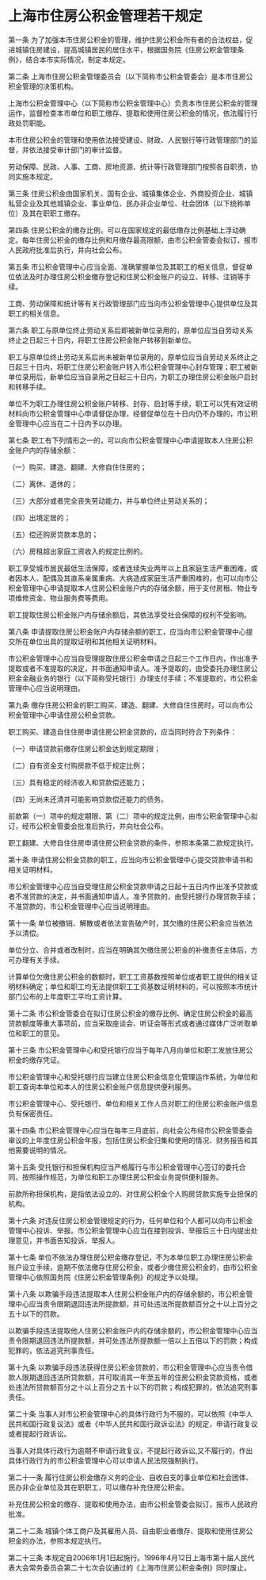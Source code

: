 # 上海市住房公积金管理若干规定

<!-- INFO END -->

第一条 为了加强本市住房公积金的管理，维护住房公积金所有者的合法权益，促进城镇住房建设，提高城镇居民的居住水平，根据国务院《住房公积金管理条例》，结合本市实际情况，制定本规定。

第二条 上海市住房公积金管理委员会（以下简称市公积金管委会）是本市住房公积金管理的决策机构。

上海市公积金管理中心（以下简称市公积金管理中心）负责本市住房公积金的管理运作，监督检查本市单位和职工缴存、提取和使用住房公积金的情况，依法履行行政处罚职能。

本市住房公积金的管理和使用依法接受建设、财政、人民银行等行政管理部门的监督，并依法接受审计部门的审计监督。

劳动保障、民政、人事、工商、房地资源、统计等行政管理部门按照各自职责，协同实施本规定。

第三条 住房公积金由国家机关、国有企业、城镇集体企业、外商投资企业、城镇私营企业及其他城镇企业、事业单位、民办非企业单位、社会团体（以下统称单位）及其在职职工缴存。

第四条 住房公积金的缴存比例，可以在国家规定的最低缴存比例基础上浮动确定。每年住房公积金的缴存比例和月缴存最高限额，由市公积金管委会拟订，报市人民政府批准后执行，并向社会公布。

第五条 市公积金管理中心应当全面、准确掌握单位及其职工的相关信息，督促单位依法及时办理住房公积金缴存登记和住房公积金账户的设立、转移、注销等手续。

工商、劳动保障和统计等有关行政管理部门应当向市公积金管理中心提供单位及其职工的相关信息。

第六条 职工与原单位终止劳动关系后即被新单位录用的，原单位应当自劳动关系终止之日起三十日内，将职工住房公积金账户转移到新单位。

职工与原单位终止劳动关系后尚未被新单位录用的，原单位应当自劳动关系终止之日起三十日内，将职工住房公积金账户转入市公积金管理中心封存管理；职工被新单位录用后，新单位应当自录用之日起三十日内，为职工办理住房公积金账户启封和转移手续。

单位不为职工办理住房公积金账户转移、封存、启封等手续，职工可以凭有效证明材料向市公积金管理中心申请督促办理，经督促单位在十日内仍不办理的，市公积金管理中心应当在二十日内予以办理。

第七条 职工有下列情形之一的，可以向市公积金管理中心申请提取本人住房公积金账户内的存储余额：

（一）购买、建造、翻建、大修自住住房的；

（二）离休、退休的；

（三）大部分或者完全丧失劳动能力，并与单位终止劳动关系的；

（四）出境定居的；

（五）偿还购房贷款本息的；

（六）房租超出家庭工资收入的规定比例的。

职工享受城市居民最低生活保障，或者连续失业两年以上且家庭生活严重困难，或者因本人、配偶及其直系亲属重病、大病造成家庭生活严重困难的，也可以向市公积金管理中心申请提取本人住房公积金账户内的存储余额，用于支付房租、物业专项维修资金、物业服务费等费用。

职工提取住房公积金账户内存储余额后，其依法享受社会保障的权利不受影响。

第八条 申请提取住房公积金账户内存储余额的职工，应当向市公积金管理中心提交所在单位出具的提取证明和其他相关证明材料。

市公积金管理中心应当自受理提取住房公积金申请之日起三个工作日内，作出准予提取或者不准提取的决定，并书面通知申请人。准予提取的，由受委托办理住房公积金金融业务的银行（以下简称受托银行）办理支付手续；不准提取的，市公积金管理中心应当说明理由。

第九条 缴存住房公积金的职工购买、建造、翻建、大修自住住房时，可以向市公积金管理中心申请住房公积金贷款。

职工购买、建造自住住房申请住房公积金贷款的，应当同时符合下列条件：

（一）申请贷款前缴存住房公积金达到规定期限；

（二）自有资金支付购房款不低于规定比例；

（三）具有稳定的经济收入和贷款偿还能力；

（四）无尚未还清并可能影响贷款偿还能力的债务。

前款第（一）项中的规定期限、第（二）项中的规定比例，由市公积金管理中心拟订，经市公积金管委会批准后执行，并向社会公布。

职工翻建、大修自住住房申请住房公积金贷款的条件，参照本条第二款规定执行。

第十条 申请住房公积金贷款的职工，应当向市公积金管理中心提交贷款申请书和相关证明材料。

市公积金管理中心应当自受理住房公积金贷款申请之日起十五日内作出准予贷款或者不准贷款的决定，并书面通知申请人。准予贷款的，由受托银行办理贷款手续；不准贷款的，市公积金管理中心应当说明理由。

第十一条 单位被撤销、解散或者依法宣告破产时，其欠缴的住房公积金应当依法予以清偿。

单位分立、合并或者改制时，应当在明确其欠缴住房公积金的补缴责任主体后，方可办理有关手续。

计算单位欠缴住房公积金的数额时，职工工资基数按照单位或者职工提供的相关证明材料确定；单位和职工均无法提供职工工资基数证明材料的，可以按照本市统计部门公布的上年度职工平均工资计算。

第十二条 市公积金管委会在拟订住房公积金的缴存比例、确定住房公积金的最高贷款额度等重大事项前，应当采取座谈会、听证会等形式或者通过媒体广泛听取单位和职工的意见。

第十三条 市公积金管理中心和受托银行应当于每年八月向单位和职工发放住房公积金的缴存凭证。

市公积金管理中心和受托银行应当建立住房公积金信息化管理运作系统，为单位和职工查询本单位和本人的住房公积金账户信息提供便利服务。

市公积金管理中心、受托银行、单位和相关工作人员对职工的住房公积金账户信息负有保密责任。

第十四条 市公积金管理中心应当在每年三月底前，向社会公布经市公积金管委会审议的上年度住房公积金年报，包括住房公积金归集和使用的情况、财务报告和其他需要说明的情况。

第十五条 受托银行和担保机构应当严格履行与市公积金管理中心签订的委托合同，按照操作规范，为单位和职工办理住房公积金业务提供便利服务。

前款所称担保机构，是指依法设立的、对住房公积金个人购房贷款实施专业担保的机构。

第十六条 对违反住房公积金管理规定的行为，任何单位和个人都可以向市公积金管理中心投诉、举报。市公积金管理中心应当在接到投诉、举报后三十日内提出处理意见，并书面告知投诉、举报人。

第十七条 单位不依法办理住房公积金缴存登记，不为本单位职工办理住房公积金账户设立手续，逾期不依法缴存住房公积金，或者少缴住房公积金的，由市公积金管理中心依照国务院《住房公积金管理条例》的规定予以处理。

第十八条 以欺骗手段违法提取本人住房公积金账户内的存储余额的，市公积金管理中心应当责令限期退回违法所提款额，并可处违法所提款额百分之十以上百分之五十以下的罚款。

以欺骗手段违法提取他人住房公积金账户内的存储余额的，市公积金管理中心应当责令限期退回违法所提款额，并可处违法所提款额一倍以上五倍以下的罚款；构成犯罪的，依法追究刑事责任。

第十九条 以欺骗手段违法获得住房公积金贷款的，市公积金管理中心应当责令借款人限期退回违法所贷款额，并可取消其一年至五年的住房公积金贷款资格，或者处违法所贷款额百分之十以上百分之五十以下的罚款；构成犯罪的，依法追究刑事责任。

第二十条 当事人对市公积金管理中心的具体行政行为不服的，可以依照《中华人民共和国行政复议法》或者《中华人民共和国行政诉讼法》的规定，申请行政复议或者提起行政诉讼。

当事人对具体行政行为逾期不申请行政复议，不提起行政诉讼,又不履行的，作出具体行政行为的市公积金管理中心可以申请人民法院强制执行。

第二十一条 履行住房公积金缴存义务的企业、自收自支的事业单位和社会团体、民办非企业单位及其在职职工，可以缴存补充住房公积金。

补充住房公积金的缴存、提取和使用办法，由市公积金管委会拟订，报市人民政府批准。

第二十二条 城镇个体工商户及其雇用人员、自由职业者缴存、提取和使用住房公积金的办法，参照本规定执行。

第二十三条 本规定自2006年1月1日起施行。1996年4月12日上海市第十届人民代表大会常务委员会第二十七次会议通过的《上海市住房公积金条例》同时废止。